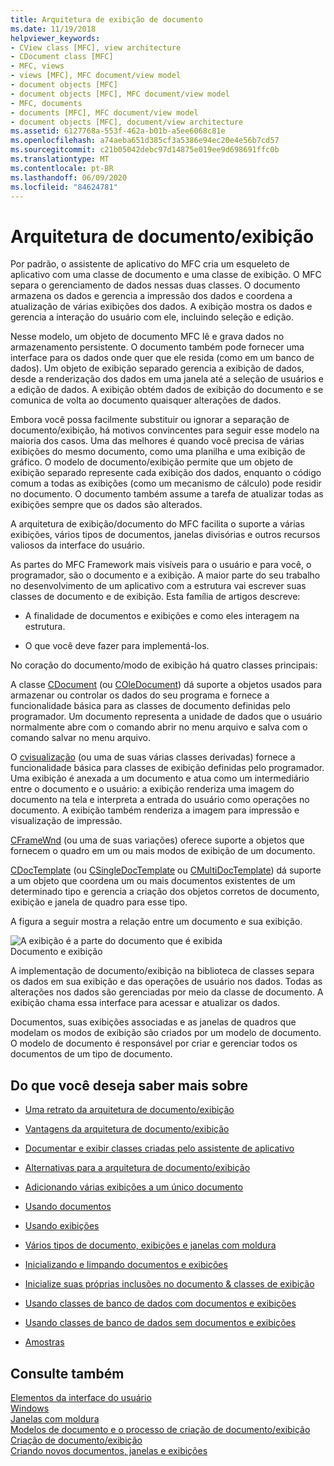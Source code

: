 ```yaml
---
title: Arquitetura de exibição de documento
ms.date: 11/19/2018
helpviewer_keywords:
- CView class [MFC], view architecture
- CDocument class [MFC]
- MFC, views
- views [MFC], MFC document/view model
- document objects [MFC]
- document objects [MFC], MFC document/view model
- MFC, documents
- documents [MFC], MFC document/view model
- document objects [MFC], document/view architecture
ms.assetid: 6127768a-553f-462a-b01b-a5ee6068c81e
ms.openlocfilehash: a74aeba651d385cf3a5386e94ec20e4e56b7cd57
ms.sourcegitcommit: c21b05042debc97d14875e019ee9d698691ffc0b
ms.translationtype: MT
ms.contentlocale: pt-BR
ms.lasthandoff: 06/09/2020
ms.locfileid: "84624781"
---
```

# <a name="documentview-architecture"></a>Arquitetura de documento/exibição

Por padrão, o assistente de aplicativo do MFC cria um esqueleto de aplicativo com uma classe de documento e uma classe de exibição. O MFC separa o gerenciamento de dados nessas duas classes. O documento armazena os dados e gerencia a impressão dos dados e coordena a atualização de várias exibições dos dados. A exibição mostra os dados e gerencia a interação do usuário com ele, incluindo seleção e edição.

Nesse modelo, um objeto de documento MFC lê e grava dados no armazenamento persistente. O documento também pode fornecer uma interface para os dados onde quer que ele resida (como em um banco de dados). Um objeto de exibição separado gerencia a exibição de dados, desde a renderização dos dados em uma janela até a seleção de usuários e a edição de dados. A exibição obtém dados de exibição do documento e se comunica de volta ao documento quaisquer alterações de dados.

Embora você possa facilmente substituir ou ignorar a separação de documento/exibição, há motivos convincentes para seguir esse modelo na maioria dos casos. Uma das melhores é quando você precisa de várias exibições do mesmo documento, como uma planilha e uma exibição de gráfico. O modelo de documento/exibição permite que um objeto de exibição separado represente cada exibição dos dados, enquanto o código comum a todas as exibições (como um mecanismo de cálculo) pode residir no documento. O documento também assume a tarefa de atualizar todas as exibições sempre que os dados são alterados.

A arquitetura de exibição/documento do MFC facilita o suporte a várias exibições, vários tipos de documentos, janelas divisórias e outros recursos valiosos da interface do usuário.

As partes do MFC Framework mais visíveis para o usuário e para você, o programador, são o documento e a exibição. A maior parte do seu trabalho no desenvolvimento de um aplicativo com a estrutura vai escrever suas classes de documento e de exibição. Esta família de artigos descreve:

- A finalidade de documentos e exibições e como eles interagem na estrutura.

- O que você deve fazer para implementá-los.

No coração do documento/modo de exibição há quatro classes principais:

A classe [CDocument](reference/cdocument-class.md) (ou [COleDocument](reference/coledocument-class.md)) dá suporte a objetos usados para armazenar ou controlar os dados do seu programa e fornece a funcionalidade básica para as classes de documento definidas pelo programador. Um documento representa a unidade de dados que o usuário normalmente abre com o comando abrir no menu arquivo e salva com o comando salvar no menu arquivo.

O [cvisualização](reference/cview-class.md) (ou uma de suas várias classes derivadas) fornece a funcionalidade básica para classes de exibição definidas pelo programador. Uma exibição é anexada a um documento e atua como um intermediário entre o documento e o usuário: a exibição renderiza uma imagem do documento na tela e interpreta a entrada do usuário como operações no documento. A exibição também renderiza a imagem para impressão e visualização de impressão.

[CFrameWnd](reference/cframewnd-class.md) (ou uma de suas variações) oferece suporte a objetos que fornecem o quadro em um ou mais modos de exibição de um documento.

[CDocTemplate](reference/cdoctemplate-class.md) (ou [CSingleDocTemplate](reference/csingledoctemplate-class.md) ou [CMultiDocTemplate](reference/cmultidoctemplate-class.md)) dá suporte a um objeto que coordena um ou mais documentos existentes de um determinado tipo e gerencia a criação dos objetos corretos de documento, exibição e janela de quadro para esse tipo.

A figura a seguir mostra a relação entre um documento e sua exibição.

![A exibição é a parte do documento que é exibida](../mfc/media/vc379n1.gif "A exibição é a parte do documento que é exibida") <br/>
Documento e exibição

A implementação de documento/exibição na biblioteca de classes separa os dados em sua exibição e das operações de usuário nos dados. Todas as alterações nos dados são gerenciadas por meio da classe de documento. A exibição chama essa interface para acessar e atualizar os dados.

Documentos, suas exibições associadas e as janelas de quadros que modelam os modos de exibição são criados por um modelo de documento. O modelo de documento é responsável por criar e gerenciar todos os documentos de um tipo de documento.

## <a name="what-do-you-want-to-know-more-about"></a>Do que você deseja saber mais sobre

- [Uma retrato da arquitetura de documento/exibição](a-portrait-of-the-document-view-architecture.md)

- [Vantagens da arquitetura de documento/exibição](advantages-of-the-document-view-architecture.md)

- [Documentar e exibir classes criadas pelo assistente de aplicativo](document-and-view-classes-created-by-the-mfc-application-wizard.md)

- [Alternativas para a arquitetura de documento/exibição](alternatives-to-the-document-view-architecture.md)

- [Adicionando várias exibições a um único documento](adding-multiple-views-to-a-single-document.md)

- [Usando documentos](using-documents.md)

- [Usando exibições](using-views.md)

- [Vários tipos de documento, exibições e janelas com moldura](multiple-document-types-views-and-frame-windows.md)

- [Inicializando e limpando documentos e exibições](initializing-and-cleaning-up-documents-and-views.md)

- [Inicialize suas próprias inclusões no documento & classes de exibição](creating-new-documents-windows-and-views.md)

- [Usando classes de banco de dados com documentos e exibições](../data/mfc-using-database-classes-with-documents-and-views.md)

- [Usando classes de banco de dados sem documentos e exibições](../data/mfc-using-database-classes-without-documents-and-views.md)

- [Amostras](../overview/visual-cpp-samples.md)

## <a name="see-also"></a>Consulte também

[Elementos da interface do usuário](user-interface-elements-mfc.md)<br/>
[Windows](windows.md)<br/>
[Janelas com moldura](frame-windows.md)<br/>
[Modelos de documento e o processo de criação de documento/exibição](document-templates-and-the-document-view-creation-process.md)<br/>
[Criação de documento/exibição](document-view-creation.md)<br/>
[Criando novos documentos, janelas e exibições](creating-new-documents-windows-and-views.md)
